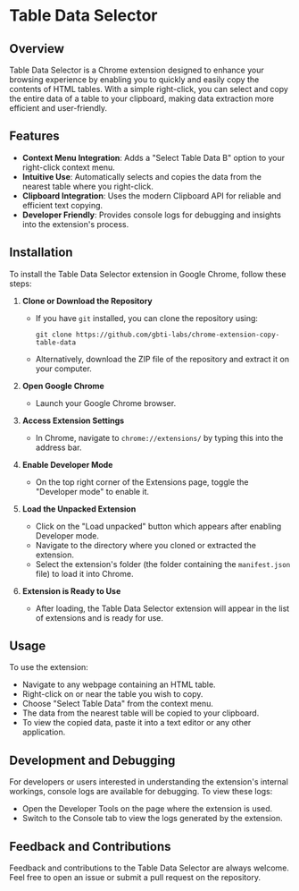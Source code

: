 # Table Data Selector

## Overview

Table Data Selector is a Chrome extension designed to enhance your browsing experience by enabling you to quickly and easily copy the contents of HTML tables. With a simple right-click, you can select and copy the entire data of a table to your clipboard, making data extraction more efficient and user-friendly.

## Features

- **Context Menu Integration**: Adds a "Select Table Data B" option to your right-click context menu.
- **Intuitive Use**: Automatically selects and copies the data from the nearest table where you right-click.
- **Clipboard Integration**: Uses the modern Clipboard API for reliable and efficient text copying.
- **Developer Friendly**: Provides console logs for debugging and insights into the extension's process.

## Installation

To install the Table Data Selector extension in Google Chrome, follow these steps:

1. **Clone or Download the Repository**
    - If you have `git` installed, you can clone the repository using:
      ```
      git clone https://github.com/gbti-labs/chrome-extension-copy-table-data
      ```
    - Alternatively, download the ZIP file of the repository and extract it on your computer.

2. **Open Google Chrome**
    - Launch your Google Chrome browser.

3. **Access Extension Settings**
    - In Chrome, navigate to `chrome://extensions/` by typing this into the address bar.

4. **Enable Developer Mode**
    - On the top right corner of the Extensions page, toggle the "Developer mode" to enable it.

5. **Load the Unpacked Extension**
    - Click on the "Load unpacked" button which appears after enabling Developer mode.
    - Navigate to the directory where you cloned or extracted the extension.
    - Select the extension's folder (the folder containing the `manifest.json` file) to load it into Chrome.

6. **Extension is Ready to Use**
    - After loading, the Table Data Selector extension will appear in the list of extensions and is ready for use.

## Usage

To use the extension:

- Navigate to any webpage containing an HTML table.
- Right-click on or near the table you wish to copy.
- Choose "Select Table Data" from the context menu.
- The data from the nearest table will be copied to your clipboard.
- To view the copied data, paste it into a text editor or any other application.

## Development and Debugging

For developers or users interested in understanding the extension's internal workings, console logs are available for debugging. To view these logs:

- Open the Developer Tools on the page where the extension is used.
- Switch to the Console tab to view the logs generated by the extension.

## Feedback and Contributions

Feedback and contributions to the Table Data Selector are always welcome. Feel free to open an issue or submit a pull request on the repository.